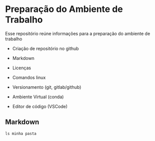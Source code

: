 # Preparação do Ambiente de Trabalho 

Esse repositório reúne informações para a preparação do ambiente de trabalho

- Criação de repositório no github

- Markdown

- Licenças 

- Comandos linux

- Versionamento (git, gitlab/github)

- Ambiente Virtual (conda)

- Editor de código (VSCode)


## Markdown

```
ls minha pasta 

```
